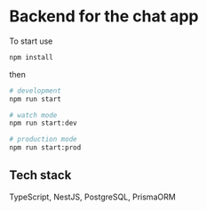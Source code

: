 # Backend for the chat app

To start use

```bash
npm install
```

then 

```bash
# development
npm run start

# watch mode
npm run start:dev

# production mode
npm run start:prod
```

## Tech stack
TypeScript, NestJS, PostgreSQL, PrismaORM
